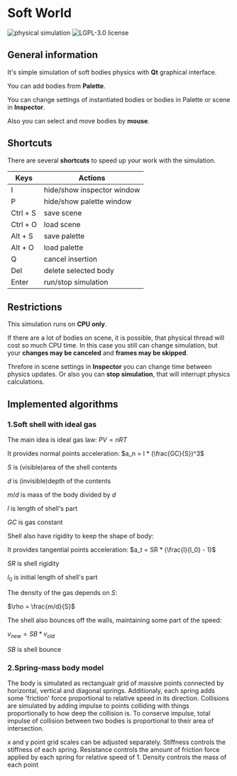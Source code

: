 # Soft World

![physical simulation](https://img.shields.io/badge/physical%20simulation-F3A505)
![LGPL-3.0 license](https://img.shields.io/badge/license-LGPL--3.0-green)

## General information

It's simple simulation of soft bodies physics with **Qt** graphical interface.

You can add bodies from **Palette**.

You can change settings of instantiated bodies or bodies in Palette or scene in **Inspector**.

Also you can select and move bodies by **mouse**.

## Shortcuts

There are several **shortcuts** to speed up your work with the simulation.

| Keys  | Actions |
|-------|---------|
I | hide/show inspector window
P | hide/show palette window
Ctrl + S | save scene
Ctrl + O | load scene
Alt + S | save palette
Alt + O | load palette
Q | cancel insertion
Del | delete selected body
Enter | run/stop simulation

## Restrictions

This simulation runs on **CPU only**.

If there are a lot of bodies on scene, it is possible,
that physical thread will cost so much CPU time.
In this case you still can change simulation,
but your **changes may be canceled** and **frames may be skipped**.

Threfore in scene settings in **Inspector** you can change time between physics updates.
Or also you can **stop simulation**, that will interrupt physics calculations.

## Implemented algorithms

### 1.Soft shell with ideal gas

The main idea is ideal gas law: $PV = nRT$

It provides normal points acceleration: $a_n = l * (\frac{GC}{S})^3$

$S$ is (visible)area of the shell contents

$d$ is (invisible)depth of the contents

$m/d$ is mass of the body divided by $d$

$l$ is length of shell's part

$GC$ is gas constant

Shell also have rigidity to keep the shape of body:

It provides tangential points acceleration: $a_t = SR * (\frac{l}{l_0} - 1)$

$SR$ is shell rigidity

$l_0$ is initial length of shell's part

The density of the gas depends on $S$:

$\rho = \frac{m/d}{S}$

The shell also bounces off the walls, maintaining some part of the speed:

$v_{new} = SB * v_{old}$

$SB$ is shell bounce

### 2.Spring-mass body model

The body is simulated as rectangualr grid of massive points connected by horizontal, vertical and diagonal springs. Additionaly, each spring adds some 'friction' force proportional to relative speed in its direction. Collisions are simulated by adding impulse to points colliding with things proportionally to how deep the collision is. To conserve impulse, total impulse of collision between two bodies is proportional to their area of intersection.

x and y point grid scales can be adjusted separately.
Stiffness controls the stiffness of each spring.
Resistance controls the amount of friction force applied by each spring for relative speed of 1.
Density controls the mass of each point

